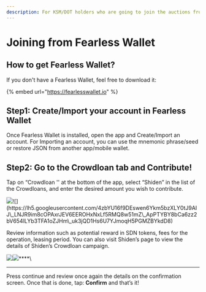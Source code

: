 ```yaml
---
description: For KSM/DOT holders who are going to join the auctions from Fearless Wallet.
---
```


# Joining from Fearless Wallet

## How to get Fearless Wallet?

If you don't have a Fearless Wallet, feel free to download it:

{% embed url="https://fearlesswallet.io" %}

## **Step1: Create/Import your account in Fearless Wallet**

Once Fearless Wallet is installed, open the app and Create/Import an account. For Importing an account, you can use the mnemonic phrase/seed or restore JSON from another app/mobile wallet.

## **Step2: Go to the Crowdloan tab and Contribute!**

Tap on “Crowdloan '' at the bottom of the app, select “Shiden” in the list of the Crowdloans, and enter the desired amount you wish to contribute.&#x20;

![](https://lh3.googleusercontent.com/aZNvRDWwuwH56g2ws5c02i2asz-cbL8916SiiA\_8kLYiZRz4UfY\_iiu\_b8AGSNDUVvk6o4PZt7ORrSVGYsHDLhpX\_Jt52Byhx\_gLLE\_54NBK0h0cQb6vFJe65ODqJ9SGtQJtRS9\_)![](https://lh5.googleusercontent.com/4zbYU16f9DEswen6Ykm5bzXLY0tJ9AIJ\_LNJR9im8cOPAxrJEV6EEROHxNxLf5RMQ8w51mZ\_ApPTYBY8bCa6zz2bV654lLYb3TFA1oZJHm\_uk3jQD1Hs6U7YJmoqH5PGMZBYkdD8)

Review information such as potential reward in SDN tokens, fees for the operation, leasing period. You can also visit Shiden’s page to view the details of Shiden’s Crowdloan campaign.&#x20;

![](https://lh6.googleusercontent.com/Z1xK9J7WzNyNZ7uPR4CdGe9JaD\_0bYh50n4WShFuDDDWGdpEx7V9h2HDpyjZZO\_3YnBVT9VD4RJur3fyyFiyia7CF5YUxkTeoIfLmRYdSJBd9N7EyDTKcW\_SI8gg8r\_5GCWbs6aZ)![](https://lh6.googleusercontent.com/-9odKo2tPJGe86dtFCwNqEgeAv8l5Vyt5ipvZCbzasgFjo\_ZlqUH4BBHBbq5FJ5gPregqBlf\_OLmq1UImWbGvYCjQ9xWvHB4yBzLaL\_p3mqJuyGl2xmqJP5Kst\_vOsZngKVFJV9U)****\
****

Press continue and review once again the details on the confirmation screen. Once that is done, tap: **Confirm** and that’s it!

